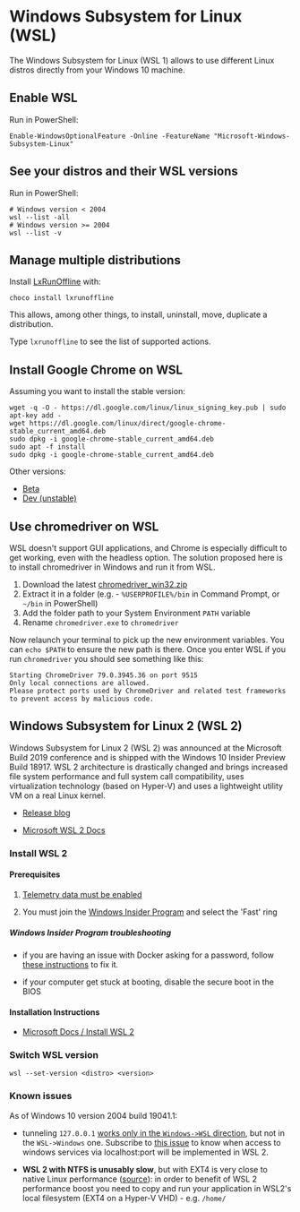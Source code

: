 # Windows Subsystem for Linux (WSL)

The Windows Subsystem for Linux (WSL 1) allows to use different Linux distros directly from your Windows 10 machine.

## Enable WSL

Run in PowerShell:

```shell
Enable-WindowsOptionalFeature -Online -FeatureName "Microsoft-Windows-Subsystem-Linux"
```

## See your distros and their WSL versions

Run in PowerShell:

```shell
# Windows version < 2004
wsl --list -all
# Windows version >= 2004
wsl --list -v
```

## Manage multiple distributions

Install [LxRunOffline](https://github.com/DDoSolitary/LxRunOffline) with:

```shell
choco install lxrunoffline
```

This allows, among other things, to install, uninstall, move, duplicate a distribution.

Type `lxrunoffline` to see the list of supported actions.

## Install Google Chrome on WSL

Assuming you want to install the stable version:

```shell
wget -q -O - https://dl.google.com/linux/linux_signing_key.pub | sudo apt-key add -
wget https://dl.google.com/linux/direct/google-chrome-stable_current_amd64.deb
sudo dpkg -i google-chrome-stable_current_amd64.deb
sudo apt -f install
sudo dpkg -i google-chrome-stable_current_amd64.deb
```

Other versions:

- [Beta](https://dl.google.com/linux/direct/google-chrome-beta_current_amd64.deb)
- [Dev (unstable)](https://dl.google.com/linux/direct/google-chrome-unstable_current_amd64.deb)

## Use chromedriver on WSL

WSL doesn't support GUI applications, and Chrome is especially difficult to get working, even with the headless option. The solution proposed here is to install chromedriver in Windows and run it from WSL.

1. Download the latest [chromedriver_win32.zip](https://sites.google.com/a/chromium.org/chromedriver/)
1. Extract it in a folder (e.g. - `%USERPROFILE%/bin` in Command Prompt, or `~/bin` in PowerShell)
1. Add the folder path to your System Environment `PATH` variable
1. Rename `chromedriver.exe` to `chromedriver`

Now relaunch your terminal to pick up the new environment variables. You can `echo $PATH` to ensure the new path is there. Once you enter WSL if you run `chromedriver` you should see something like this:

```shell
Starting ChromeDriver 79.0.3945.36 on port 9515
Only local connections are allowed.
Please protect ports used by ChromeDriver and related test frameworks to prevent access by malicious code.
```

## Windows Subsystem for Linux 2 (WSL 2)

Windows Subsystem for Linux 2 (WSL 2) was announced at the Microsoft Build 2019 conference and is shipped with the Windows 10 Insider Preview Build 18917. WSL 2 architecture is drastically changed and brings increased file system performance and full system call compatibility, uses virtualization technology (based on Hyper-V) and uses a lightweight utility VM on a real Linux kernel.

- [Release blog](https://devblogs.microsoft.com/commandline/wsl-2-is-now-available-in-windows-insiders/)

- [Microsoft WSL 2 Docs](https://docs.microsoft.com/en-us/windows/wsl/wsl2-index)

### Install WSL 2

#### Prerequisites

1. [Telemetry data must be enabled](https://github.com/Disassembler0/Win10-Initial-Setup-Script/blob/317c49038941ccea1c74c6838bc1d383a1078341/Win10.psm1#L59-L79)

1. You must join the [Windows Insider Program](https://insider.windows.com/en-us/) and select the 'Fast' ring

#####  Windows Insider Program troubleshooting

- if you are having an issue with Docker asking for a password, follow [these instructions](https://github.com/docker/for-win/issues/616#issuecomment-528390516) to fix it.

- if your computer get stuck at booting, disable the secure boot in the BIOS

#### Installation Instructions

- [Microsoft Docs / Install WSL 2](https://docs.microsoft.com/en-us/windows/wsl/wsl2-install)

### Switch WSL version

```shell
wsl --set-version <distro> <version>
```

### Known issues

As of Windows 10 version 2004 build 19041.1:

- tunneling `127.0.0.1` [works only in the `Windows->WSL` direction](https://devblogs.microsoft.com/commandline/whats-new-for-wsl-in-insiders-preview-build-18945/), but not in the `WSL->Windows` one. Subscribe to [this issue](https://github.com/microsoft/WSL/issues/4619) to know when access to windows services via localhost:port will be implemented in WSL 2.

- **WSL 2 with NTFS is unusably slow**, but with EXT4 is very close to native Linux performance ([source](https://vxlabs.com/2019/12/06/wsl2-io-measurements/)): in order to benefit of WSL 2 performance boost you need to copy and run your application in WSL2's local filesystem (EXT4 on a Hyper-V VHD) - e.g. `/home/`


